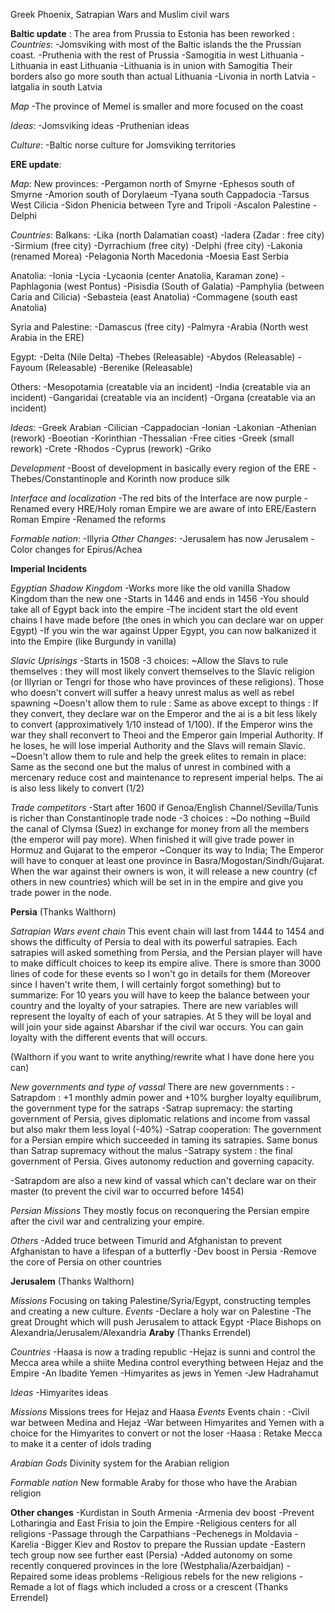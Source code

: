 Greek Phoenix, Satrapian Wars and Muslim civil wars

**Baltic update** :
The area from Prussia to Estonia has been reworked :
*Countries*:
-Jomsviking with most of the Baltic islands the the Prussian coast.
-Pruthenia with the rest of Prussia
-Samogitia in west Lithuania
-Lithuania in east Lithuania
-Lithuania is in union with Samogitia
Their borders also go more south than actual Lithuania
-Livonia in north Latvia
-latgalia in south Latvia

*Map*
-The province of Memel is smaller and more focused on the coast

*Ideas*:
-Jomsviking ideas
-Pruthenian ideas


*Culture*:
-Baltic norse culture for Jomsviking territories


**ERE update**:

*Map*:
New provinces:
-Pergamon north of Smyrne
-Ephesos south of Smyrne
-Amorion south of Dorylaeum
-Tyana south Cappadocia
-Tarsus West Cilicia
-Sidon Phenicia between Tyre and Tripoli
-Ascalon Palestine
-Delphi

*Countries*:
Balkans:
-Lika (north Dalamatian coast)
-Iadera (Zadar : free city)
-Sirmium (free city)
-Dyrrachium (free city)
-Delphi (free city)
-Lakonia (renamed Morea)
-Pelagonia North Macedonia
-Moesia East Serbia

Anatolia:
-Ionia
-Lycia
-Lycaonia (center Anatolia, Karaman zone)
-Paphlagonia (west Pontus)
-Pisisdia (South of Galatia)
-Pamphylia (between Caria and Cilicia)
-Sebasteia (east Anatolia)
-Commagene (south east Anatolia)

Syria and Palestine:
-Damascus (free city)
-Palmyra
-Arabia (North west Arabia in the ERE)

Egypt:
-Delta (Nile Delta)
-Thebes (Releasable)
-Abydos (Releasable)
-Fayoum (Releasable)
-Berenike (Releasable)

Others:
-Mesopotamia (creatable via an incident)
-India (creatable via an incident)
-Gangaridai (creatable via an incident)
-Organa (creatable via an incident)

*Ideas*:
-Greek Arabian
-Cilician
-Cappadocian
-Ionian
-Lakonian
-Athenian (rework)
-Boeotian
-Korinthian
-Thessalian
-Free cities
-Greek (small rework)
-Crete
-Rhodos
-Cyprus (rework)
-Griko

*Development*
-Boost of development in basically every region of the ERE
-Thebes/Constantinople and Korinth now produce silk

*Interface and localization*
-The red bits of the Interface are now purple
-Renamed every HRE/Holy roman Empire we are aware of into ERE/Eastern Roman Empire
-Renamed the reforms

*Formable nation*:
-Illyria
*Other Changes*:
-Jerusalem has now Jerusalem
-Color changes for Epirus/Achea


**Imperial Incidents**

*Egyptian Shadow Kingdom*
-Works more like the old vanilla Shadow Kingdom than the new one
-Starts in 1446 and ends in 1456
-You should take all of Egypt back into the empire
-The incident start the old event chains I have made before (the ones in which you can declare war on upper Egypt)
-If you win the war against Upper Egypt, you can now balkanized it into the Empire (like Burgundy in vanilla)


*Slavic Uprisings*
-Starts in 1508
-3 choices:
  ~Allow the Slavs to rule themselves : they will most likely convert themselves to the Slavic religion (or Illyrian or Tengri for those who have provinces of these religions).
  Those who doesn't convert will suffer a heavy unrest malus as well as rebel spawning
  ~Doesn't allow them to rule : Same as above except to things : If they convert, they declare war on the Emperor and the ai is a bit less likely to convert (approximatively 1/10 instead of 1/100). If the Emperor wins the war they shall reconvert to Theoi and the Emperor gain Imperial Authority. If he loses, he will lose imperial Authority and the Slavs will remain Slavic.
  ~Doesn't allow them to rule and help the greek elites to remain in place: Same as the second one but the malus of unrest in combined with a mercenary reduce cost and maintenance to represent imperial helps. The ai is also less likely to convert (1/2)

*Trade competitors*
-Start after 1600 if Genoa/English Channel/Sevilla/Tunis is richer than Constantinople trade node
-3 choices :
  ~Do nothing
  ~Build the canal of Clymsa (Suez) in exchange for money from all the members (the emperor will pay more). When finished it will give trade power in Hormuz and Gujarat to the emperor
  ~Conquer its way to India; The Emperor will have to conquer at least one province in Basra/Mogostan/Sindh/Gujarat. When the war against their owners is won, it will release a new country (cf others in new countries) which will be set in in the empire and give you trade power in the node.

**Persia** (Thanks Walthorn)

*Satrapian Wars event chain*
This event chain will last from 1444 to 1454 and shows the difficulty of Persia to deal with its powerful satrapies. Each satrapies will asked something from Persia, and the Persian player will have to make difficult choices to keep its empire alive.
There is smore than 3000 lines of code for these events so I won't go in details for them (Moreover since I haven't write them, I will certainly forgot something) but to summarize:
For 10 years you will have to keep the balance between your country and the loyalty of your satrapies. There are new variables will represent the loyalty of each of your satrapies. At 5 they will be loyal and will join your side against Abarshar if the civil war occurs. You can gain loyalty with the different events that will occurs.

(Walthorn if you want to write anything/rewrite what I have done here you can)

*New governments and type of vassal*
There are new governments :
-Satrapdom : +1 monthly admin power and +10% burgher loyalty equilibrum, the government type for the satraps
-Satrap supremacy: the starting government of Persia, gives diplomatic relations and income from vassal but also makr them less loyal (-40%)
-Satrap cooperation: The government for a Persian empire which succeeded in taming its satrapies. Same bonus than Satrap supremacy without the malus
-Satrapy system : the final government of Persia. Gives autonomy reduction and governing capacity.

-Satrapdom are also a new kind of vassal which can't declare war on their master (to prevent the civil war to occurred before 1454)

*Persian Missions*
They mostly focus on reconquering the Persian empire after the civil war and centralizing your empire.

*Others*
-Added truce between Timurid and Afghanistan to prevent Afghanistan to have a lifespan of a butterfly
-Dev boost in Persia
-Remove the core of Persia on other countries

**Jerusalem** (Thanks Walthorn)

*Missions*
Focusing on taking Palestine/Syria/Egypt, constructing temples and creating a new culture.
*Events*
-Declare a holy war on Palestine
-The great Drought which will push Jerusalem to attack Egypt
-Place Bishops on Alexandria/Jerusalem/Alexandria
**Araby** (Thanks Errendel)

*Countries*
-Haasa is now a trading republic
-Hejaz is sunni and control the Mecca area while a shiite Medina control everything between Hejaz and the Empire
-An Ibadite Yemen
-Himyarites as jews in Yemen
-Jew Hadrahamut

*Ideas*
-Himyarites ideas

*Missions*
Missions trees for Hejaz and Haasa
*Events*
Events chain :
-Civil war between Medina and Hejaz
-War between Himyarites and Yemen with a choice for the Himyarites to convert or not the loser
-Haasa : Retake Mecca to make it a center of idols trading

*Arabian Gods*
Divinity system for the Arabian religion

*Formable nation*
New formable Araby for those who have the Arabian religion

**Other changes**
-Kurdistan in South Armenia
-Armenia dev boost
-Prevent Lotharingia and East Frisia to join the Empire
-Religious centers for all religions
-Passage through the Carpathians
-Pechenegs in Moldavia
-Karelia
-Bigger Kiev and Rostov to prepare the Russian update
-Eastern tech group now see further east (Persia)
-Added autonomy on some recently conquered provinces in the lore (Westphalia/Azerbaidjan)
-Repaired some ideas problems
-Religious rebels for the new religions
-Remade a lot of flags which included a cross or a crescent (Thanks Errendel)
